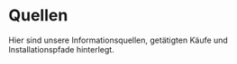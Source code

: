 # Quellen
Hier sind unsere Informationsquellen, getätigten Käufe und Installationspfade hinterlegt.
